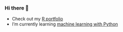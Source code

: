 ### Hi there 👋

- Check out my [R portfolio](https://pinedo.org/R)
- I’m currently learning [machine learning with Python](https://github.com/odenipinedo/Python)

<!--- 

Here are some ideas to get you started:

- 👯 I’m looking to collaborate on ...
- 🤔 I’m looking for help with ...\
- 💬 Ask me about
- 😄 Pronouns: ...
- ⚡ Fun fact: ...
-->

